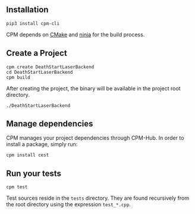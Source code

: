 ## Installation

<pre><code class="language-bash">pip3 install cpm-cli
</code></pre>

CPM depends on [CMake](https://cmake.org/) and [ninja](https://ninja-build.org/) for the build process.

## Create a Project

<pre><code class="language-bash">cpm create DeathStartLaserBackend
cd DeathStartLaserBackend
cpm build
</code></pre>

After creating the project, the binary will be available in the project root directory. 

<pre><code class="language-bash">./DeathStartLaserBackend
</code></pre>

## Manage dependencies

CPM manages your project dependencies through CPM-Hub. In order to install a package, simply run:

<pre><code class="language-bash">cpm install cest
</code></pre>

## Run your tests

<pre><code class="language-bash">cpm test
</code></pre>

Test sources reside in the `tests` directory. They are found recursively from the root directory
 using the expression `test_*.cpp`.
